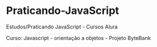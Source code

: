 # Praticando-JavaScript
Estudos/Praticando JavaScript - Cursos Alura

Curso: Javascript - orientação a objetos - Projeto ByteBank
